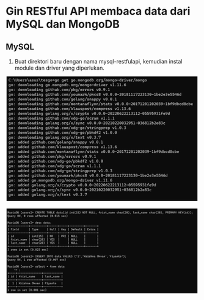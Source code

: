 # Gin RESTful API membaca data dari MySQL dan MongoDB
## MySQL
1. Buat direktori baru dengan nama mysql-restfulapi, kemudian instal module dan driver yang diperlukan.
<div align="center"><img src="gambar/latihan/go2.jpg" width="500px"></div><br>

<div align="center"><img src="gambar/latihan/tgs1.jpg" width="500px"></div><br>
